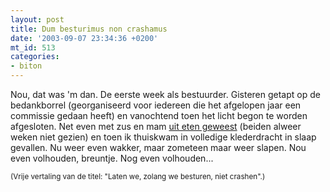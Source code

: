 ```yaml
---
layout: post
title: Dum besturimus non crashamus
date: '2003-09-07 23:34:36 +0200'
mt_id: 513
categories:
- biton
---
```

Nou, dat was 'm dan. De eerste week als bestuurder. Gisteren getapt op de bedankborrel (georganiseerd voor iedereen die het afgelopen jaar een commissie gedaan heeft) en vanochtend toen het licht begon te worden afgesloten. Net even met zus en mam <a href="http://www.pothuys.nl/">uit eten geweest</a> (beiden alweer weken niet gezien) en toen ik thuiskwam in volledige klederdracht in slaap gevallen. Nu weer even wakker, maar zometeen maar weer slapen. Nou even volhouden, breuntje. Nog even volhouden...

<small>(Vrije vertaling van de titel: "Laten we, zolang we besturen, niet crashen".)</small>
